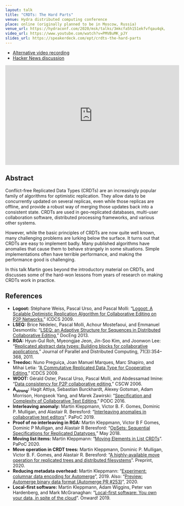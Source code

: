 ```yaml
---
layout: talk
title: "CRDTs: The Hard Parts"
venue: Hydra distributed computing conference
place: online (originally planned to be in Moscow, Russia)
venue_url: https://hydraconf.com/2020/msk/talks/3mkcfa5h151ekfvfqau4qk/
video_url: https://www.youtube.com/watch?v=PMVBuMK_pJY
slides_url: https://speakerdeck.com/ept/crdts-the-hard-parts
---
```


* [Alternative video recording](https://www.youtube.com/watch?v=x7drE24geUw)
* [Hacker News discussion](https://news.ycombinator.com/item?id=23802208)

<iframe width="550" height="315" src="https://www.youtube-nocookie.com/embed/x7drE24geUw" frameborder="0" allow="accelerometer; autoplay; encrypted-media; gyroscope; picture-in-picture" allowfullscreen></iframe>

<script async class="speakerdeck-embed" data-id="71c432e2f3004c6e991bed35810cecfe" data-ratio="1.33333333333333" src="//speakerdeck.com/assets/embed.js"></script>

Abstract
--------

Conflict-free Replicated Data Types (CRDTs) are an increasingly popular family of algorithms for
optimistic replication. They allow data to be concurrently updated on several replicas, even while
those replicas are offline, and provide a robust way of merging those updates back into a consistent
state. CRDTs are used in geo-replicated databases, multi-user collaboration software, distributed
processing frameworks, and various other systems.

However, while the basic principles of CRDTs are now quite well known, many challenging problems are
lurking below the surface. It turns out that CRDTs are easy to implement badly. Many published
algorithms have anomalies that cause them to behave strangely in some situations. Simple
implementations often have terrible performance, and making the performance good is challenging.

In this talk Martin goes beyond the introductory material on CRDTs, and discusses some of the
hard-won lessons from years of research on making CRDTs work in practice.

References
----------

* **Logoot:** Stéphane Weiss, Pascal Urso, and Pascal Molli:
  “[Logoot: A Scalable Optimistic Replication Algorithm for Collaborative Editing on P2P Networks](http://pagesperso.lina.univ-nantes.fr/~molli-p/pmwiki/uploads/Main/weiss09.pdf),” ICDCS 2009.
* **LSEQ:** Brice Nédelec, Pascal Molli, Achour Mostefaoui, and Emmanuel Desmontils:
  “[LSEQ: an Adaptive Structure for Sequences in Distributed Collaborative Editing](https://hal.archives-ouvertes.fr/file/index/docid/921633/filename/fp025-nedelec.pdf),” DocEng 2013.
* **RGA:** Hyun-Gul Roh, Myeongjae Jeon, Jin-Soo Kim, and Joonwon Lee:
  “[Replicated abstract data types: Building blocks for collaborative applications](http://csl.skku.edu/papers/jpdc11.pdf),”
  Journal of Parallel and Distributed Computing, 71(3):354–368, 2011.
* **Treedoc:** Nuno Preguiça, Joan Manuel Marques, Marc Shapiro, and Mihai Letia:
  “[A Commutative Replicated Data Type for Cooperative Editing](https://hal.inria.fr/inria-00445975/document),” ICDCS 2009.
* **WOOT:** Gérald Oster, Pascal Urso, Pascal Molli, and Abdessamad Imine:
  “[Data consistency for P2P collaborative editing](https://hal.archives-ouvertes.fr/file/index/docid/108523/filename/OsterCSCW06.pdf),” CSCW 2006.
* **A<sub>strong</sub>:** Hagit Attiya, Sebastian Burckhardt, Alexey Gotsman, Adam Morrison, Hongseok Yang, and Marek Zawirski:
  “[Specification and Complexity of Collaborative Text Editing](https://www.microsoft.com/en-us/research/wp-content/uploads/2016/07/podc16-complete.pdf),” PODC 2016.
* **Interleaving anomaly:** Martin Kleppmann, Victor B. F. Gomes, Dominic P. Mulligan, and Alastair R. Beresford:
  “[Interleaving anomalies in collaborative text editors](/papers/interleaving-papoc19.pdf)”. PaPoC 2019.
* **Proof of no interleaving in RGA:** Martin Kleppmann, Victor B F Gomes, Dominic P Mulligan, and Alastair R Beresford:
  “[OpSets: Sequential Specifications for Replicated Datatypes](https://arxiv.org/abs/1805.04263),” May 2018.
* **Moving list items:** Martin Kleppmann:
  “[Moving Elements in List CRDTs](/papers/list-move-papoc20.pdf)”. PaPoC 2020.
* **Move operation in CRDT trees:** Martin Kleppmann, Dominic P. Mulligan, Victor B. F. Gomes, and Alastair R. Beresford:
  “[A highly-available move operation for replicated trees and distributed filesystems](/papers/move-op.pdf)”.
  Preprint, 2020.
* **Reducing metadata overhead:** Martin Kleppmann:
  “[Experiment: columnar data encoding for Automerge](https://github.com/automerge/automerge-perf/blob/master/columnar/README.md)”, 2019.
  Also: “[Preview: Automerge binary data format (Automerge PR #253)](https://github.com/automerge/automerge/pull/253)”, 2020.
* **Local-first software:** Martin Kleppmann, Adam Wiggins, Peter van Hardenberg, and Mark McGranaghan:
  “[Local-first software: You own your data, in spite of the cloud](https://www.inkandswitch.com/local-first.html)”. Onward! 2019.
